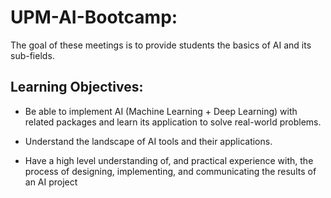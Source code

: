 # UPM-AI-Bootcamp:
The goal of these meetings is to provide students the basics of AI and its sub-fields.

## Learning Objectives: 
- Be able to implement AI (Machine Learning + Deep Learning) with related
packages and learn its application to solve real-world problems.

- Understand the landscape of AI tools and their applications.

- Have a high level understanding of, and practical experience with, the process of
designing, implementing, and communicating the results of an AI project
